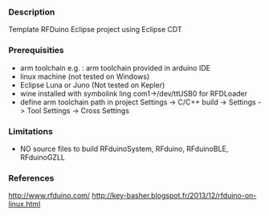 ### Description
Template RFDuino Eclipse project using Eclipse CDT

### Prerequisities
* arm toolchain e.g. : arm toolchain provided in arduino IDE
* linux machine (not tested on Windows)
* Eclipse Luna or Juno (Not tested on Kepler)
* wine installed with symbolink ling com1->/dev/ttUSB0 for RFDLoader
* define arm toolchain path in project Settings -> C/C++ build -> Settings -> Tool Settings -> Cross Settings 

### Limitations
* NO source files to build RFduinoSystem, RFduino, RFduinoBLE, RFduinoGZLL

### References
http://www.rfduino.com/
http://key-basher.blogspot.fr/2013/12/rfduino-on-linux.html
